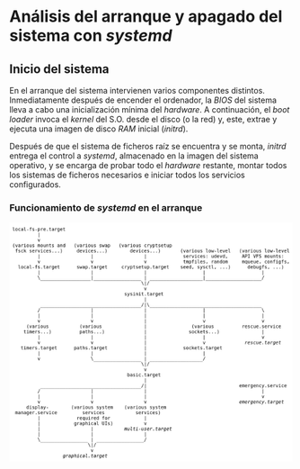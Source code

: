
# Análisis del arranque y apagado del sistema con _systemd_

## Inicio del sistema

En el arranque del sistema intervienen varios componentes distintos. Inmediatamente después de encender el ordenador, la _BIOS_ del sistema lleva a cabo una inicialización mínima del _hardware_. A continuación, el _boot loader_ invoca el _kernel_ del S.O. desde el disco (o la red) y, este, extrae y ejecuta una imagen de disco _RAM_ inicial (_initrd_).

Después de que el sistema de ficheros raíz se encuentra y se monta, _initrd_ entrega el control a _systemd_, almacenado en la imagen del sistema operativo, y se encarga de probar todo el _hardware_ restante, montar todos los sistemas de ficheros necesarios e iniciar todos los servicios configurados.

### Funcionamiento de _systemd_ en el arranque

![arranque_sistema](Imagenes/inicio.png "_Systemd_ en el arranque del sistema")


